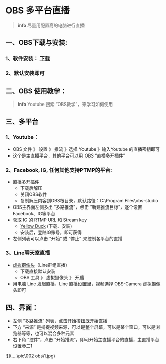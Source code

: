 # OBS 多平台直播

> **info** 尽量用配置高的电脑进行直播



## 一、OBS下载与安装: 

### 1、软件安装： [下载](https://obsproject.com/)

### 2、默认安装即可



## 二、OBS 使用教学：

> **info** 	Youtube 搜索 “OBS教学”，来学习如何使用



## 三、多平台

### 1、Youtube：

* OBS 文件 》 设置 》 推流 》选择 Youtube 》输入Youtube 的直播密钥即可
* 这个是主直播平台，其他平台可以用 OBS “直播多开插件”

### 2、Facebook, IG, 任何其他支持PTMP的平台:

* [直播多开插件](https://github.com/sorayuki/obs-multi-rtmp/releases/)
  * 下载后解压
  * 关闭OBS软件
  * 复制解压内容到OBS根目录，默认路径：C:\Program Files\obs-studio
* OBS主界面左侧多出 “多路推流”，点击 “新建推流目标”，逐个设置 Facebook、IG等平台
* 获取 IG 的 RTMP URL 和 Stream key
  * [Yellow Duck](https://yellowduck.tv/) (下载、安装)
  * 安装后，登陆IG账号，即可获得
* 左侧列表可以点击 “开始” 或 “停止” 来控制各平台的直播

### 3、Line聊天室直播

* [虚拟摄像头](https://obsproject.com/forum/resources/obs-virtualcam.539/)（Line群组直播）
  * 下载直接默认安装
  * OBS 工具 》 虚拟摄像头 》 开启
* 用电脑 Line 发起直播，Line 直播设置里，视频选择 OBS-Camera 虚拟摄像头即可

## 四、界面：

- 左侧 “多路推流” 列表，点击开始按钮既开始直播
- 下方 “来源” 是捕捉视频来源，可以是整个屏幕，可以是某个窗口，可以是浏览器等等，也可以混合多种元素
- 右下角 “控件”，点击 “开始推流”，即可开始主直播平台的直播，主直播平台设置参二1

![](..\..\pic\002 obs\1.jpg)


